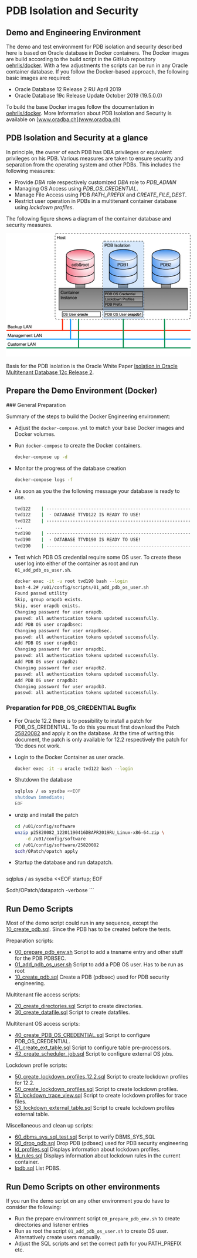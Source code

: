 # PDB Isolation and Security

## Demo and Engineering Environment

The demo and test environment for PDB isolation and security described here is based on Oracle database in Docker containers. The Docker images are build according to the build script in the GitHub repository [oehrlis/docker](https://github.com/oehrlis/docker). With a few adjustments the scripts can be run in any Oracle container database. If you follow the Docker-based approach, the following basic images are required:

- Oracle Database 12 Release 2 RU April 2019
- Oracle Database 19c Release Update October 2019 (19.5.0.0)

To build the base Docker images follow the documentation in [oehrlis/docker](https://github.com/oehrlis/docker/tree/master/OracleDatabase). More Information about PDB Isolation and Security is available on [www.oradba.ch](www.oradba.ch)

## PDB Isolation and Security at a glance

In principle, the owner of each PDB has DBA privileges or equivalent privileges on his PDB. Various measures are taken to ensure security and separation from the operating system and other PDBs. This includes the following measures:

- Provide *DBA* role respectively customized *DBA* role to *PDB_ADMIN*
- Managing OS Access using *PDB_OS_CREDENTIAL*.
- Manage File Access using PDB *PATH_PREFIX* and *CREATE_FILE_DEST*.
- Restrict user operation in PDBs in a multitenant container database using *lockdown profiles*.

The following figure shows a diagram of the container database and security measures.

![PDB isolation and security measures](CDB-isolation.png)

Basis for the PDB isolation is the Oracle White Paper [Isolation in Oracle Multitenant Database 12c Release 2](https://www.oracle.com/technetwork/database/multitenant/learn-more/isolation-wp-12c-3614475.pdf).

## Prepare the Demo Environment (Docker)

### General Preparation

Summary of the steps to build the Docker Engineering environment:

- Adjust the `docker-compose.yml` to match your base Docker images and Docker volumes.
- Run `docker-compose` to create the Docker containers.

    ```bash
    docker-compose up -d
    ```

- Monitor the progress of the database creation

    ```bash
    docker-compose logs -f
    ```
- As soon as you the the following message your database is ready to use.

    ```bash
    tvd122    | ---------------------------------------------------------------
    tvd122    |  - DATABASE TTVD122 IS READY TO USE!
    tvd122    | ---------------------------------------------------------------
    ...
    tvd190    | ---------------------------------------------------------------
    tvd190    |  - DATABASE TTVD190 IS READY TO USE!
    tvd190    | ---------------------------------------------------------------
    ```

- Test which PDB OS credential require some OS user. To create these user log into either of the container as root and run `01_add_pdb_os_user.sh`.

    ```bash
    docker exec -it -u root tvd190 bash --login
    bash-4.2# /u01/config/scripts/01_add_pdb_os_user.sh 
    Found passwd utility
    Skip, group orapdb exists.
    Skip, user orapdb exists.
    Changing password for user orapdb.
    passwd: all authentication tokens updated successfully.
    Add PDB OS user orapdbsec:
    Changing password for user orapdbsec.
    passwd: all authentication tokens updated successfully.
    Add PDB OS user orapdb1:
    Changing password for user orapdb1.
    passwd: all authentication tokens updated successfully.
    Add PDB OS user orapdb2:
    Changing password for user orapdb2.
    passwd: all authentication tokens updated successfully.
    Add PDB OS user orapdb3:
    Changing password for user orapdb3.
    passwd: all authentication tokens updated successfully.
    ```

### Preparation for PDB_OS_CREDENTIAL Bugfix

- For Oracle 12.2 there is to possibility to install a patch for PDB_OS_CREDENTIAL. To do this you must first download the Patch [25820082](https://updates.oracle.com/ARULink/PatchDetails/process_form?patch_num=25820082) and apply it on the database. At the time of writing this document, the patch is only available for 12.2 respectively the patch for 19c does not work.
- Login to the Docker Container as user oracle.
  
    ```bash
    docker exec -it -u oracle tvd122 bash --login
    ```

- Shutdown the database

    ```bash
    sqlplus / as sysdba <<EOF
    shutdown immediate;
    EOF
    ```

- unzip and install the patch

    ```bash
    cd /u01/config/software
    unzip p25820082_12201190416DBAPR2019RU_Linux-x86-64.zip \
        -d /u01/config/software
    cd /u01/config/software/25820082
    $cdh/OPatch/opatch apply
    ```

- Startup the database and run datapatch.

    ```bash
sqlplus / as sysdba <<EOF
startup;
EOF

$cdh/OPatch/datapatch -verbose
    ```

## Run Demo Scripts

Most of the demo script could run in any sequence, except the [10_create_pdb.sql](config/scripts/10_create_pdb.sql). Since the PDB has to be created before the tests.

Preparation scripts:

- [00_prepare_pdb_env.sh](config/scripts/00_prepare_pdb_env.sh) Script to add a tnsname entry and other stuff for the PDB PDBSEC.
- [01_add_pdb_os_user.sh](config/scripts/01_add_pdb_os_user.sh) Script to add a PDB OS user. Has to be run as root
- [10_create_pdb.sql](config/scripts/10_create_pdb.sql) Create a PDB (pdbsec) used for PDB security engineering.

Multitenant file access scripts:

- [20_create_directories.sql](config/scripts/20_create_directories.sql) Script to create directories.
- [30_create_datafile.sql](config/scripts/30_create_datafile.sql) Script to create datafiles.

Multitenant OS access scripts:

- [40_create_PDB_OS_CREDENTIAL.sql](config/scripts/40_create_PDB_OS_CREDENTIAL.sql) Script to configure PDB_OS_CREDENTIAL.
- [41_create_ext_table.sql](config/scripts/41_create_ext_table.sql) Script to configure table pre-processors.
- [42_create_scheduler_job.sql](config/scripts/42_create_scheduler_job.sql) Script to configure external OS jobs.

Lockdown profile scripts:

- [50_create_lockdown_profiles_12.2.sql](config/scripts/50_create_lockdown_profiles_12.2.sql) Script to create lockdown profiles for 12.2.
- [50_create_lockdown_profiles.sql](config/scripts/50_create_lockdown_profiles.sql) Script to create lockdown profiles.
- [51_lockdown_trace_view.sql](config/scripts/51_lockdown_trace_view.sql) Script to create lockdown profiles for trace files.
- [53_lockdown_external_table.sql](config/scripts/53_lockdown_external_table.sql) Script to create lockdown profiles external table.

Miscellaneous and clean up scripts:

- [60_dbms_sys_sql_test.sql](config/scripts/60_dbms_sys_sql_test.sql) Script to verify DBMS_SYS_SQL
- [90_drop_pdb.sql](config/scripts/90_drop_pdb.sql) Drop PDB (pdbsec) used for PDB security engineering
- [ld_profiles.sql](config/scripts/ld_profiles.sql) Displays information about lockdown profiles.
- [ld_rules.sql](config/scripts/ld_rules.sql) Displays information about lockdown rules in the current container.
- [lpdb.sql](config/scripts/lpdb.sql) List PDBS.

## Run Demo Scripts on other environments

If you run the demo script on any other environment you do have to consider the following:

- Run the prepare environment script `00_prepare_pdb_env.sh` to create directories and listener entries
- Run as root the script `01_add_pdb_os_user.sh` to create OS user. Alternatively create users manually.
- Adjust the SQL scripts and set the correct path for you PATH_PREFIX etc.
